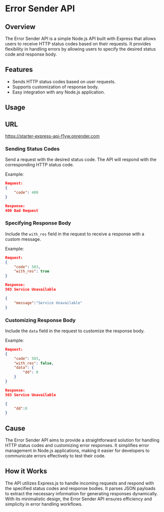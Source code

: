 # Error Sender API

## Overview

The Error Sender API is a simple Node.js API built with Express that allows users to receive HTTP status codes based on their requests. It provides flexibility in handling errors by allowing users to specify the desired status code and response body.

## Features

- Sends HTTP status codes based on user requests.
- Supports customization of response body.
- Easy integration with any Node.js application.

## Usage

## URL
https://starter-express-api-f1yw.onrender.com

### Sending Status Codes

Send a request with the desired status code. The API will respond with the corresponding HTTP status code.

Example:

```json
Request:
{
    "code": 400
}

Response:
400 Bad Request
```

### Specifying Response Body

Include the `with_res` field in the request to receive a response with a custom message.

Example:

```json
Request:
{
    "code": 503,
    "with_res": true
}

Response:
503 Service Unavailable

{
    "message":"Service Unavailable"
}
```

### Customizing Response Body

Include the `data` field in the request to customize the response body.

Example:

```json
Request:
{
    "code": 503,
    "with_res": false,
    "data": {
        "dd": 0
    }
}

Response:
503 Service Unavailable

{
    "dd":0
}
```


## Cause

The Error Sender API aims to provide a straightforward solution for handling HTTP status codes and customizing error responses. It simplifies error management in Node.js applications, making it easier for developers to communicate errors effectively to test their code.

## How it Works

The API utilizes Express.js to handle incoming requests and respond with the specified status codes and response bodies. It parses JSON payloads to extract the necessary information for generating responses dynamically. With its minimalistic design, the Error Sender API ensures efficiency and simplicity in error handling workflows.
